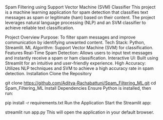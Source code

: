 Spam Filtering using Support Vector Machine (SVM) Classifier
This project is a machine learning application for spam detection that classifies text messages as spam or legitimate (ham) based on their content. The project leverages natural language processing (NLP) and an SVM classifier to achieve reliable text classification.

Project Overview
Purpose: To filter spam messages and improve communication by identifying unwanted content.
Tech Stack: Python, Streamlit.
ML Algorithm: Support Vector Machine (SVM) for classification.
Features
Real-Time Spam Detection: Allows users to input text messages and instantly receive a spam or ham classification.
Interactive UI: Built using Streamlit for an intuitive and user-friendly experience.
High Accuracy: Utilizes NLP techniques and SVM to achieve a high accuracy rate in spam detection.
Installation
Clone the Repository

git clone https://github.com/Aditya-Rachabattuni/Spam_Filtering_ML.git
cd Spam_Filtering_ML
Install Dependencies Ensure Python is installed, then run:

pip install -r requirements.txt
Run the Application Start the Streamlit app:

streamlit run app.py
This will open the application in your default browser.

